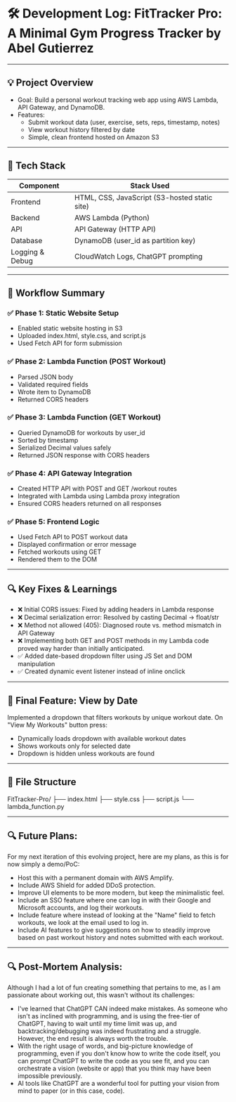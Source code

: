 # 🛠️ Development Log: FitTracker Pro: A Minimal Gym Progress Tracker by Abel Gutierrez

---

## 💡 Project Overview

- Goal: Build a personal workout tracking web app using AWS Lambda, API Gateway, and DynamoDB.
- Features:
  - Submit workout data (user, exercise, sets, reps, timestamp, notes)
  - View workout history filtered by date
  - Simple, clean frontend hosted on Amazon S3

---

## 🧱 Tech Stack

| Component        | Stack Used                                    |
|------------------|-----------------------------------------------|
| Frontend         | HTML, CSS, JavaScript (S3-hosted static site) |
| Backend          | AWS Lambda (Python)                           |
| API              | API Gateway (HTTP API)                        |
| Database         | DynamoDB (user_id as partition key)           |
| Logging & Debug  | CloudWatch Logs, ChatGPT prompting            |

---

## 🔄 Workflow Summary

### ✅ Phase 1: Static Website Setup
- Enabled static website hosting in S3
- Uploaded index.html, style.css, and script.js
- Used Fetch API for form submission

### ✅ Phase 2: Lambda Function (POST Workout)
- Parsed JSON body
- Validated required fields
- Wrote item to DynamoDB
- Returned CORS headers

### ✅ Phase 3: Lambda Function (GET Workout)
- Queried DynamoDB for workouts by user_id
- Sorted by timestamp
- Serialized Decimal values safely
- Returned JSON response with CORS headers

### ✅ Phase 4: API Gateway Integration
- Created HTTP API with POST and GET /workout routes
- Integrated with Lambda using Lambda proxy integration
- Ensured CORS headers returned on all responses

### ✅ Phase 5: Frontend Logic
- Used Fetch API to POST workout data
- Displayed confirmation or error message
- Fetched workouts using GET
- Rendered them to the DOM

---

## 🔍 Key Fixes & Learnings

- ❌ Initial CORS issues: Fixed by adding headers in Lambda response
- ❌ Decimal serialization error: Resolved by casting Decimal → float/str
- ❌ Method not allowed (405): Diagnosed route vs. method mismatch in API Gateway
- ❌ Implementing both GET and POST methods in my Lambda code proved way harder than initially anticipated.
- ✅ Added date-based dropdown filter using JS Set and DOM manipulation
- ✅ Created dynamic event listener instead of inline onclick

---

## 📆 Final Feature: View by Date

Implemented a dropdown that filters workouts by unique workout date. On "View My Workouts" button press:

- Dynamically loads dropdown with available workout dates
- Shows workouts only for selected date
- Dropdown is hidden unless workouts are found

---

## 📂 File Structure

FitTracker-Pro/
├── index.html
├── style.css
├── script.js
└── lambda_function.py

---

## 🔍 Future Plans:

For my next iteration of this evolving project, here are my plans, as this is for now simply a demo/PoC:

- Host this with a permanent domain with AWS Amplify.
- Include AWS Shield for added DDoS protection.
- Improve UI elements to be more modern, but keep the minimalistic feel.
- Include an SSO feature where one can log in with their Google and Microsoft accounts, and log their workouts.
- Include feature where instead of looking at the "Name" field to fetch workouts, we look at the email used to log in.
- Include AI features to give suggestions on how to steadily improve based on past workout history and notes submitted with each workout.

---

## 🔍 Post-Mortem Analysis:

  Although I had a lot of fun creating something that pertains to me, as I am passionate about working out, this wasn't without its challenges:

  - I've learned that ChatGPT CAN indeed make mistakes. As someone who isn't as inclined with programming, and is using the free-tier of ChatGPT, having to wait until my time limit was up,
  and backtracking/debugging was indeed frustrating and a struggle. However, the end result is always worth the trouble.
  - With the right usage of words, and big-picture knowledge of programming, even if you don't know how to write the code itself, you can prompt ChatGPT to write the code as you see fit,
  and you can orchestrate a vision (website or app) that you think may have been impossible previously.
  - AI tools like ChatGPT are a wonderful tool for putting your vision from mind to paper (or in this case, code).
